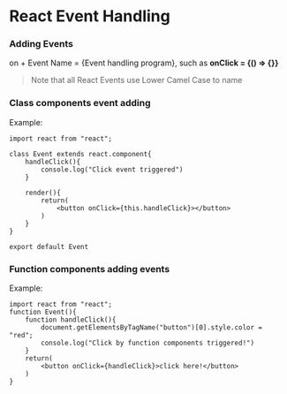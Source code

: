 # React Event Handling  

### Adding Events
on + Event Name = {Event handling program}, such as **onClick = {() => {}}**  

>Note that all React Events use Lower Camel Case to name  

### Class components event adding
Example:  

```  
import react from "react";  

class Event extends react.component{
    handleClick(){
        console.log("Click event triggered")
    }

    render(){
        return(
            <button onClick={this.handleClick}></button>
        )
    }
}

export default Event  
```  
### Function components adding events

Example:
```
import react from "react";  
function Event(){
    function handleClick(){
        document.getElementsByTagName("button")[0].style.color = "red";
        console.log("Click by function components triggered!")
    }
    return(
        <button onClick={handleClick}>click here!</button>
    )
}
```